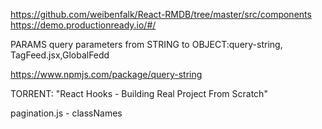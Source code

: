 https://github.com/weibenfalk/React-RMDB/tree/master/src/components
https://demo.productionready.io/#/

PARAMS query parameters from STRING to OBJECT:query-string, TagFeed.jsx,GlobalFedd

https://www.npmjs.com/package/query-string

TORRENT: "React Hooks - Building Real Project From Scratch"

pagination.js - classNames
